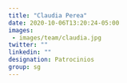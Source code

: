 ```yaml
---
title: "Claudia Perea"
date: 2020-10-06T13:20:24-05:00
images: 
 - images/team/claudia.jpg
twitter: ""
linkedin: ""
designation: Patrocinios
group: sg
---
```



